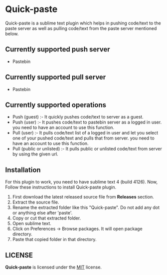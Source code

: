 # Quick-paste
Quick-paste is a sublime text plugin which helps in pushing code/text to the paste server as well as pulling code/text from the paste server mentioned below.

## Currently supported push server
- Pastebin
## Currently supported pull server
- Pastebin
## Currently supported operations
- Push (guest) :- It quickly pushes code/text to server as a guest.
- Push (user) :- It pushes code/text to pastebin server as a logged in user. you need to have an account to use this function.
- Pull (user) :- It pulls code/text list of a logged in user and let you select one of your pushed code/text and pulls that from server. you need to have an account to use this function.
- Pull (public or unlisted) :- It pulls public or unlisted code/text from server by using the given url.
## Installation
For this plugin to work, you need to have sublime text 4 (build 4126). 
Now, Follow these instructions to install Quick-paste plugin.

1. First download the latest released source file from **Releases** section.
2. Extract the source file.
3. Rename the extracted folder like this "Quick-paste". Do not add any dot or anything else after 'paste'.
4. Copy or cut that extracted folder.
5. Open sublime text.
6. Click on Preferences -> Browse packages. It will open package directory.
7. Paste that copied folder in that directory.

## LICENSE
**Quick-paste** is licensed under the [MIT](https://github.com/rdas6313/Quick-paste/blob/main/LICENSE.txt) license.


